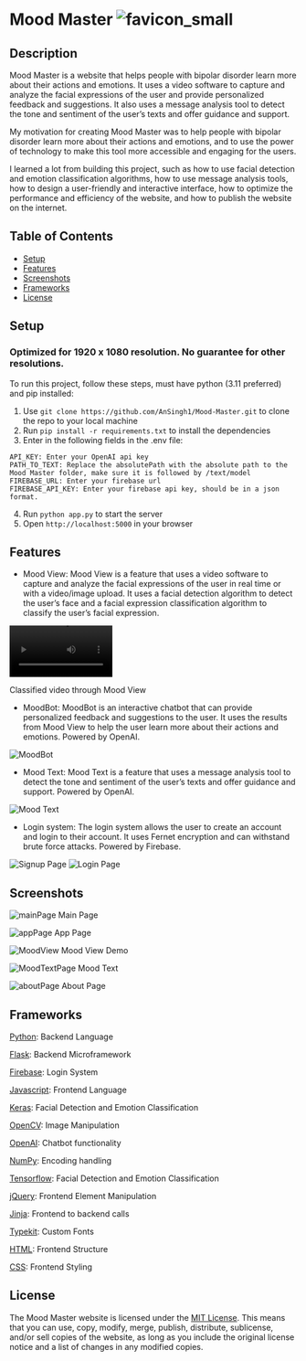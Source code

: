 # Mood Master ![favicon_small](https://github.com/AnSingh1/Mood-Master/assets/130875753/dc8ec40d-ba34-4684-bc59-6c1977c53945)

## Description




Mood Master is a website that helps people with bipolar disorder learn more about their actions and emotions. It uses a video software to capture and analyze the facial expressions of the user and provide personalized feedback and suggestions. It also uses a message analysis tool to detect the tone and sentiment of the user’s texts and offer guidance and support.

My motivation for creating Mood Master was to help people with bipolar disorder learn more about their actions and emotions, and to use the power of technology to make this tool more accessible and engaging for the users. 

I learned a lot from building this project, such as how to use facial detection and emotion classification algorithms, how to use message analysis tools, how to design a user-friendly and interactive interface, how to optimize the performance and efficiency of the website, and how to publish the website on the internet.

## Table of Contents

- [Setup](#setup)
- [Features](#features)
- [Screenshots](#screenshots)
- [Frameworks](#frameworks)
- [License](#license)


## Setup

### Optimized for 1920 x 1080 resolution. No guarantee for other resolutions.
To run this project, follow these steps, must have python (3.11 preferred) and pip installed:

1. Use `git clone https://github.com/AnSingh1/Mood-Master.git` to clone the repo to your local machine
2. Run `pip install -r requirements.txt` to install the dependencies
3. Enter in the following fields in the .env file: 
```
API_KEY: Enter your OpenAI api key
PATH_TO_TEXT: Replace the absolutePath with the absolute path to the Mood Master folder, make sure it is followed by /text/model
FIREBASE_URL: Enter your firebase url
FIREBASE_API_KEY: Enter your firebase api key, should be in a json format.
```
4. Run `python app.py` to start the server
5. Open `http://localhost:5000` in your browser


## Features

- Mood View: Mood View is a feature that uses a video software to capture and analyze the facial expressions of the user in real time or with a video/image upload. It uses a facial detection algorithm to detect the user’s face and a facial expression classification algorithm to classify the user’s facial expression.

<video src='https://github.com/AnSingh1/Mood-Master/assets/130875753/268decb7-e48e-4180-acf1-cd7fe570630d' width=180/></video>
  
Classified video through Mood View

- MoodBot: MoodBot is an interactive chatbot that can provide personalized feedback and suggestions to the user. It uses the results from Mood View to help the user learn more about their actions and emotions. Powered by OpenAI.
  
![MoodBot](https://github.com/AnSingh1/Mood-Master/assets/130875753/53daddb6-b3b0-47cb-8e83-a807cf41a854)


- Mood Text: Mood Text is a feature that uses a message analysis tool to detect the tone and sentiment of the user’s texts and offer guidance and support. Powered by OpenAI.

![Mood Text](https://github.com/AnSingh1/Mood-Master/assets/130875753/c97083be-9573-496b-9654-731359ea54eb)


- Login system: The login system allows the user to create an account and login to their account. It uses Fernet encryption and can withstand brute force attacks. Powered by Firebase.

![Signup Page](https://github.com/AnSingh1/Mood-Master/assets/130875753/1b7e903b-8bae-4832-bc0d-201c4c8c8933)
![Login Page](https://github.com/AnSingh1/Mood-Master/assets/130875753/b8031a14-5528-4208-beff-fa06356dd340)

## Screenshots

![mainPage](https://github.com/AnSingh1/Mood-Master/assets/130875753/fc77d601-c3d2-4d24-99a3-e7302957f0d9)
Main Page

![appPage](https://github.com/AnSingh1/Mood-Master/assets/130875753/aec3c17d-3378-46ad-ae98-e1aa89ad48a7)
App Page

![MoodView](https://github.com/AnSingh1/Mood-Master/assets/130875753/4fbe9d96-314a-4cbf-be95-a49b39c972d9)
Mood View Demo

![MoodTextPage](https://github.com/AnSingh1/Mood-Master/assets/130875753/89de52de-c175-46bc-8827-b610825813cf)
Mood Text

![aboutPage](https://github.com/AnSingh1/Mood-Master/assets/130875753/ba1cfc5c-c228-4107-8401-4c28216332ae)
About Page



## Frameworks

[Python](https://www.python.org/): Backend Language

[Flask](https://flask.palletsprojects.com/en/1.1.x/): Backend Microframework

[Firebase](https://firebase.google.com/): Login System

[Javascript](https://www.javascript.com/): Frontend Language

[Keras](https://keras.io/): Facial Detection and Emotion Classification

[OpenCV](https://opencv.org/): Image Manipulation

[OpenAI](https://openai.com/): Chatbot functionality

[NumPy](https://numpy.org/): Encoding handling

[Tensorflow](https://www.tensorflow.org/): Facial Detection and Emotion Classification

[jQuery](https://jquery.com/): Frontend Element Manipulation

[Jinja](https://jinja.palletsprojects.com/en/2.11.x/): Frontend to backend calls

[Typekit](https://typekit.com/): Custom Fonts

[HTML](https://html.com/): Frontend Structure

[CSS](https://www.w3.org/Style/CSS/Overview.en.html): Frontend Styling

## License

The Mood Master website is licensed under the [MIT License](https://mit-license.org/). This means that you can use, copy, modify, merge, publish, distribute, sublicense, and/or sell copies of the website, as long as you include the original license notice and a list of changes in any modified copies.

